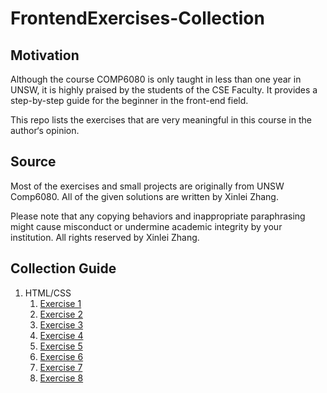 # FrontendExercises-Collection

## Motivation
Although the course COMP6080 is only taught in less than one year in UNSW, it is highly praised by the students of the CSE Faculty. It provides a step-by-step guide for the beginner in the front-end field.

This repo lists the exercises that are very meaningful in this course in the author‘s opinion. 

## Source
Most of the exercises and small projects are originally from UNSW Comp6080. All of the given solutions are written by Xinlei Zhang.

Please note that any copying behaviors and inappropriate paraphrasing might cause misconduct or undermine academic integrity by your institution. All rights reserved by Xinlei Zhang.

## Collection Guide
1. HTML/CSS
   1. [Exercise 1](https://github.com/zxl010128/Comp6080-FrontendExercises-Collection/tree/main/Exercise1)
   2. [Exercise 2](https://github.com/zxl010128/Comp6080-FrontendExercises-Collection/tree/main/Exercise2)
   3. [Exercise 3](https://github.com/zxl010128/Comp6080-FrontendExercises-Collection/tree/main/Exercise3)
   4. [Exercise 4](https://github.com/zxl010128/Comp6080-FrontendExercises-Collection/tree/main/Exercise4)
   5. [Exercise 5](https://github.com/zxl010128/Comp6080-FrontendExercises-Collection/tree/main/Exercise5)
   6. [Exercise 6](https://github.com/zxl010128/Comp6080-FrontendExercises-Collection/tree/main/Exercise6)
   7. [Exercise 7](https://github.com/zxl010128/Comp6080-FrontendExercises-Collection/tree/main/Exercise7)
   8. [Exercise 8](https://github.com/zxl010128/Comp6080-FrontendExercises-Collection/tree/main/Exercise8)
